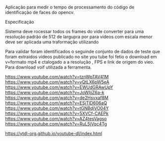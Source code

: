 
Aplicação para medir o tempo de processamento do código de identificação de faces do opencv.


Especificação

Sistema deve rocessar todos os frames do vide converter para uma resolução padrão de 512 de largupra por 
para videos com escala menor deve ser aplicada uma traformação utilizando 

Para validar foram identificados o seguinde conjunto de dados de teste que foram extraidos
videos publicado no site you tube  foi fetio o download em v=formato mp4 e ctalogado 
a a resolução , FPS e link de origem do vieo. Para download voif utilizada a ferramenta.

https://www.youtube.com/watch?v=tznWpTAV41M
https://www.youtube.com/watch?v=vQtLX6pW5eA
https://www.youtube.com/watch?v=EWUdGRAwUpY
https://www.youtube.com/watch?v=JoWIjjZ6a-k
https://www.youtube.com/watch?v=de2Hsvxaf8M
https://www.youtube.com/watch?v=ESjTlD606aQ
https://www.youtube.com/watch?v=tGNBdjVO04Y
https://www.youtube.com/watch?v=5XVCf-CAEPk
https://www.youtube.com/watch?v=AZ4tesVagso
https://www.youtube.com/watch?v=RuL5jVqc4Tg


https://ytdl-org.github.io/youtube-dl/index.html


